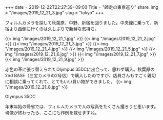 +++
date  = 2019-12-22T22:27:39+09:00
Title = "師走の東京巡り"
share_img = "/images/2019_12_21_3.jpg"
slug = "tokyo"
+++

フィルムカメラを探して秋葉原、中野、新宿を回りました。中央線に乗って、新宿より西側に行くのは久しぶりで新鮮な気持ち。

{{< img "/images/2019_12_21_1.jpg" >}}
{{< img "/images/2019_12_21_2.jpg" >}}
{{< img "/images/2019_12_21_3.jpg" >}}
{{< img "/images/2019_12_21_4.jpg" >}}
{{< img "/images/2019_12_21_5.jpg" >}}
{{< img "/images/2019_12_21_6.jpg" >}}
{{< img "/images/2019_12_21_7.jpg" >}}
{{< img "/images/2019_12_21_9.jpg" >}}

赤色の革に張り替えられたOlympus 35DCに出会って、思わず購入。秋葉原の2nd BASE（三宝カメラの2号店）で購入したのですが、店員さんもすごく親切に相談に乗ってくれて、とてもいい買い物ができました。
{{< img "/images/2019_12_21_8.jpg" >}}
<p class="caption">Olympus 35DC</p>

年末年始の帰省では、フィルムカメラで人の写真をたくさん撮ろうと思います。現像が終わったら、ここにも作例を載せますね。

